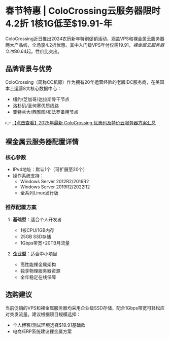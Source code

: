 # 春节特惠 | ColoCrossing云服务器限时4.2折 1核1G低至$19.91-年

ColoCrossing近日推出2024农历新年特别促销活动，涵盖VPS和裸金属云服务器两大产品线，全场享4.2折优惠。其中入门级VPS年付仅需$19.91，裸金属云服务器年付$80.64起，性价比突出。

## 品牌背景与优势

ColoCrossing（简称CC机房）作为拥有20年运营经验的老牌IDC服务商，在美国本土运营8大核心数据中心：
- 纽约/芝加哥/达拉斯骨干节点
- 洛杉矶/圣何塞优质线路
- 亚特兰大/西雅图/布法罗备用节点

👉 [【点击查看】2025年最新 ColoCrossing 优惠码及特价云服务器方案汇总](https://bit.ly/ColoCrossing)

## 裸金属云服务器配置详情

### 核心参数
- IPv4地址：默认1个（可扩展至20个）
- 操作系统支持：
  - Windows Server 2012R2/2016R2
  - Windows Server 2019R2/2022R2
  - 全系列Linux发行版

### 推荐配置方案
1. **基础型**：适合个人开发者
   - 1核CPU/1GB内存
   - 25GB SSD存储
   - 1Gbps带宽+20TB月流量

2. **企业型**：适合中小项目
   - 高性能裸金属架构
   - 独享物理服务器资源
   - 全年稳定在线保障

## 选购建议
当前促销的VPS和裸金属服务器均采用企业级SSD存储，配合1Gbps带宽可轻松应对突发流量。建议根据项目规模选择：
- 个人博客/测试环境选择$19.91基础款
- 电商/ERP系统建议裸金属方案